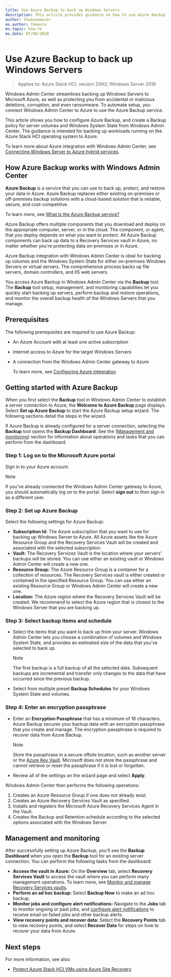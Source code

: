 ```yaml
---
title: Use Azure Backup to back up Windows Servers
description: This article provides guidance on how to use Azure Backup through Windows Admin Center to back up Windows Servers.
author: thomasmaurer
ms.author: thmaure
ms.topic: how-to
ms.date: 07/09/2020
---
```


# Use Azure Backup to back up Windows Servers

>Applies to: Azure Stack HCI, version 20H2; Windows Server 2019

Windows Admin Center streamlines backing up Windows Servers to Microsoft Azure, as well as protecting you from accidental or malicious deletions, corruption, and even ransomware. To automate setup, you connect Windows Admin Center to Azure to use the Azure Backup service.

This article shows you how to configure Azure Backup, and create a Backup policy for server volumes and Windows System State from Windows Admin Center. The guidance is intended for backing up workloads running on the Azure Stack HCI operating system to Azure.

To learn more about Azure integration with Windows Admin Center, see [Connecting Windows Server to Azure hybrid services](/windows-server/manage/windows-admin-center/azure/).

## How Azure Backup works with Windows Admin Center
**Azure Backup** is a service that you can use to back up, protect, and restore your data in Azure. Azure Backup replaces either existing on-premises or off-premises backup solutions with a cloud-based solution that is reliable, secure, and cost-competitive.

To learn more, see [What is the Azure Backup service?](https://docs.microsoft.com/azure/backup/backup-overview)

Azure Backup offers multiple components that you download and deploy on the appropriate computer, server, or in the cloud. The component, or agent, that you deploy depends on what you want to protect. All Azure Backup components can back up data to a Recovery Services vault in Azure, no matter whether you're protecting data on-premises or in Azure.

Azure Backup integration with Windows Admin Center is ideal for backing up volumes and the Windows System State for either on-premises Windows Servers or virtual servers. The comprehensive process backs up file servers, domain controllers, and IIS web servers.

You access Azure Backup in Windows Admin Center via the **Backup** tool. The **Backup** tool setup, management, and monitoring capabilities let you quickly start backing up servers, perform backup and restore operations, and monitor the overall backup health of the Windows Servers that you manage.

## Prerequisites
The following prerequisites are required to use Azure Backup:
- An Azure Account with at least one active subscription
- Internet access to Azure for the target Windows Servers
- A connection from the Windows Admin Center gateway to Azure

    To learn more, see [Configuring Azure integration](/windows-server/manage/windows-admin-center/azure/azure-integration)

## Getting started with Azure Backup
When you first select the **Backup** tool in Windows Admin Center to establish a server connection to Azure, the **Welcome to Azure Backup** page displays. Select **Set up Azure Backup** to start the Azure Backup setup wizard. The following sections detail the steps in the wizard.

If Azure Backup is already configured for a server connection, selecting the **Backup** tool opens the **Backup Dashboard**. See the ([Management and monitoring](#management-and-monitoring)) section for information about operations and tasks that you can perform from the dashboard.

### Step 1: Log on to the Microsoft Azure portal
Sign in to your Azure account.

> [!NOTE]
> If you've already connected the Windows Admin Center gateway to Azure, you should automatically log on to the portal. Select **sign out** to then sign in as a different user.

### Step 2: Set up Azure Backup
Select the following settings for Azure Backup:
- **Subscription Id:** The Azure subscription that you want to use for backing up Windows Server to Azure. All Azure assets like the Azure Resource Group and the Recovery Services Vault will be created and associated with the selected subscription.
- **Vault:** The Recovery Services Vault is the location where your servers' backups will be stored. You can use either an existing vault or Windows Admin Center will create a new one.  
- **Resource Group:** The Azure Resource Group is a container for a collection of resources. The Recovery Services vault is either created or contained in the specified Resource Group. You can use either an existing Resource Group or Windows Admin Center will create a new one.
- **Location:** The Azure region where the Recovery Services Vault will be created. We recommend to select the Azure region that is closest to the Windows Server that you are backing up.

### Step 3: Select backup items and schedule
- Select the items that you want to back up from your server. Windows Admin Center lets you choose a combination of volumes and Windows System State, and provides an estimated size of the data that you've selected to back up.

    > [!NOTE]
    > The first backup is a full backup of all the selected data. Subsequent backups are incremental and transfer only changes to the data that have occurred since the previous backup.

- Select from multiple preset **Backup Schedules** for your Windows System State and volumes.

### Step 4: Enter an encryption passphrase
- Enter an **Encryption Passphrase** that has a minimum of 16 characters. Azure Backup secures your backup data with an encryption passphrase that you create and manage. The encryption passphrase is required to recover data from Azure Backup.

    > [!NOTE]
    > Store the passphrase in a secure offsite location, such as another server or the [Azure Key Vault](https://docs.microsoft.com/azure/key-vault/quick-create-portal). Microsoft does not store the passphrase and cannot retrieve or reset the passphrase if it is lost or forgotten.

- Review all of the settings on the wizard page and select **Apply**.

Windows Admin Center then performs the following operations:
1. Creates an Azure Resource Group if one does not already exist.
1. Creates an Azure Recovery Services Vault as specified.
1. Installs and registers the Microsoft Azure Recovery Services Agent in the Vault.
1. Creates the Backup and Retention schedule according to the selected options associated with the Windows Server.

## Management and monitoring
After successfully setting up Azure Backup, you'll see the **Backup Dashboard** when you open the **Backup** tool for an existing server connection. You can perform the following tasks from the dashboard:
- **Access the vault in Azure:** On the **Overview** tab, select  **Recovery Services Vault** to access the vault where you can perform many management operations. To learn more, see [Monitor and manage Recovery Services vaults](https://docs.microsoft.com/azure/backup/backup-azure-manage-windows-server).
- **Perform an ad hoc backup:** Select **Backup Now** to make an ad hoc backup. 
- **Monitor jobs and configure alert notifications:** Navigate to the **Jobs** tab to monitor ongoing or past jobs, and [configure alert notifications](https://docs.microsoft.com/azure/backup/backup-azure-manage-windows-server#configuring-notifications-for-alerts) to receive email on failed jobs and other backup alerts.
- **View recovery points and recover data:** Select the **Recovery Points** tab to view recovery points, and select **Recover Data** for steps on how to recover your data from Azure.

## Next steps
For more information, see also:
- [Protect Azure Stack HCI VMs using Azure Site Recovery](https://docs.microsoft.com/azure-stack/hci/manage/azure-site-recovery)
